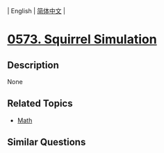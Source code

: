
| English | [简体中文](README.md) |
# [0573. Squirrel Simulation](https://leetcode-cn.com/problems/squirrel-simulation/)
## Description
None
## Related Topics
- [Math](https://leetcode-cn.com/tag/math)
## Similar Questions

